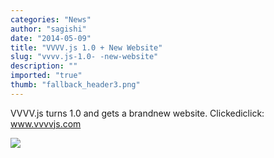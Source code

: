 ```yaml
---
categories: "News"
author: "sagishi"
date: "2014-05-09"
title: "VVVV.js 1.0 + New Website"
slug: "vvvv.js-1.0- -new-website"
description: ""
imported: "true"
thumb: "fallback_header3.png"
---
```



VVVV.js turns 1.0 and gets a brandnew website. Clickediclick: www.vvvvjs.com

![](fallback_header3.png) 

